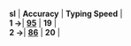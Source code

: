 **sl**  |   **Accuracy**   | **Typing Speed** |                                               
**1 ->**| [**95**](https://github.com/cleanhand/phase-1-BHAGYASREE200/blob/main/typing%20speed/Day1.md) | **19**  |                                                                          
**2 ->**| [**86**](https://github.com/cleanhand/phase-1-BHAGYASREE200/blob/main/typing%20speed/Day2.md) | **20**  |                
